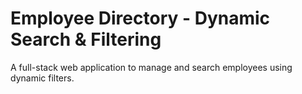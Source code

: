 # Employee Directory - Dynamic Search & Filtering

A full-stack web application to manage and search employees using dynamic filters.